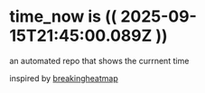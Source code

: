 # time_now is (( 2025-09-15T21:45:00.089Z ))

an automated repo that shows the currnent time

inspired by [breakingheatmap](https://github.com/breakingheatmap/breakingheatmap)
